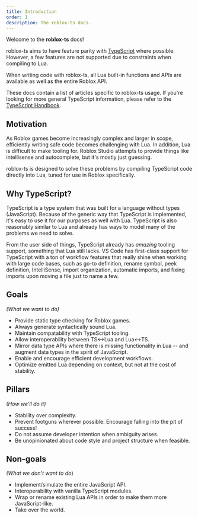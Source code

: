 ```yaml
---
title: Introduction
order: 1
description: The roblox-ts docs.
---
```

Welcome to the **roblox-ts** docs!

roblox-ts aims to have feature parity with [TypeScript](http://www.typescriptlang.org/) where possible. However, a few features are not supported due to constraints when compiling to Lua.

When writing code with roblox-ts, all Lua built-in functions and APIs are available as well as the entire Roblox API.

These docs contain a list of articles specific to roblox-ts usage. If you're looking for more general TypeScript information, please refer to the [TypeScript Handbook](https://www.typescriptlang.org/docs/handbook/basic-types.html).

## Motivation
As Roblox games become increasingly complex and larger in scope, efficiently writing safe code becomes challenging with Lua. In addition, Lua is difficult to make tooling for. Roblox Studio attempts to provide things like intellisense and autocomplete, but it's mostly just guessing.

roblox-ts is designed to solve these problems by compiling TypeScript code directly into Lua, tuned for use in Roblox specifically.

## Why TypeScript?
TypeScript is a type system that was built for a language without types (JavaScript). Because of the generic way that TypeScript is implemented, it's easy to use it for our purposes as well with Lua. TypeScript is also reasonably similar to Lua and already has ways to model many of the problems we need to solve.

From the user side of things, TypeScript already has *amazing* tooling support, something that Lua still lacks. VS Code has first-class support for TypeScript with a ton of workflow features that really shine when working with large code bases, such as go-to definition, rename symbol, peek definition, IntelliSense, import organization, automatic imports, and fixing imports upon moving a file just to name a few.

## Goals
*(What we want to do)*
- Provide static type checking for Roblox games.
- Always generate syntactically sound Lua.
- Maintain compatability with TypeScript tooling.
- Allow interoperability between TS<->Lua and Lua<->TS.
- Mirror data type APIs where there is missing functionality in Lua -- and augment data types in the spirit of JavaScript.
- Enable and encourage efficient development workflows.
- Optimize emitted Lua depending on context, but not at the cost of stability.

## Pillars
*(How we'll do it)*
- Stability over complexity.
- Prevent footguns wherever possible. Encourage falling into the pit of success!
- Do not assume developer intention when ambiguity arises.
- Be unopinionated about code style and project structure when feasible.

## Non-goals
*(What we don't want to do*)
- Implement/simulate the entire JavaScript API.
- Interoperability with vanilla TypeScript modules.
- Wrap or rename existing Lua APIs in order to make them more JavaScript-like.
- Take over the world.